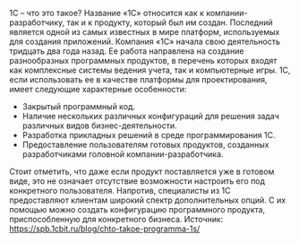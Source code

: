 1С – что это такое? Название «1С» относится как к компании-разработчику, так и к продукту, который был им создан. Последний является одной из самых известных в мире платформ, используемых для создания приложений. Компания «1С» начала свою деятельность тридцать два года назад. Ее работа направлена на создание разнообразных программных продуктов, в перечень которых входят как комплексные системы ведения учета, так и компьютерные игры. 1С, если использовать ее в качестве платформы для проектирования, имеет следующие характерные особенности: 
- Закрытый программный код. 
- Наличие нескольких различных конфигураций для решения задач различных видов бизнес-деятельности. 
- Разработка прикладных решений в среде программирования 1С. 
- Предоставление пользователям готовых продуктов, созданных разработчиками головной компании-разработчика. 

Стоит отметить, что даже если продукт поставляется уже в готовом виде, это не означает отсутствие возможности настроить его под конкретного пользователя. Напротив, специалисты из 1С предоставляют клиентам широкий спектр дополнительных опций. С их помощью можно создать конфигурацию программного продукта, приспособленную для конкретного бизнеса.
Источник: https://spb.1cbit.ru/blog/chto-takoe-programma-1s/